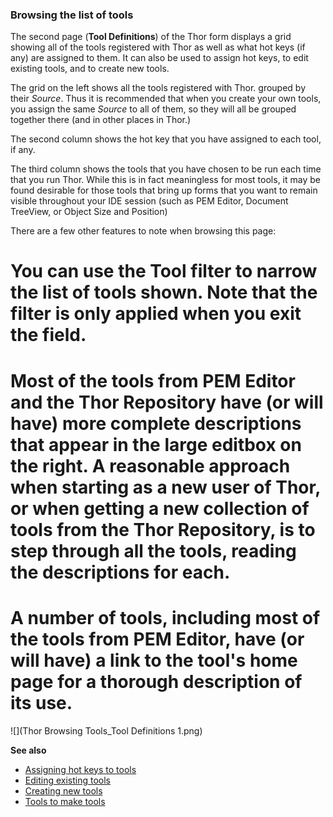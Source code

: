 ### Browsing the list of tools


The second page (**Tool Definitions**) of the Thor form displays a grid showing all of the tools registered with Thor as well as what hot keys (if any) are assigned to them.  It can also be used to assign hot keys, to edit existing tools, and to create new tools.

The grid on the left shows all the tools registered with Thor. grouped by their _Source_.  Thus it is recommended that when you create your own tools, you assign the same _Source_ to all of them, so they will all be grouped together there (and in other places in Thor.)

The second column shows the hot key that you have assigned to each tool, if any.

The third column shows the tools that you have chosen to be run each time that you run Thor.  While this is in fact meaningless for most tools, it may be found desirable for those tools that bring up forms that you want to remain visible throughout your IDE session (such as PEM Editor, Document TreeView, or Object Size and Position)

There are a few other features to note when browsing this page:

# You can use the Tool filter to narrow the list of tools shown.  Note that the filter is only applied when you exit the field.
# Most of the tools from PEM Editor and the Thor Repository have (or will have) more complete descriptions that appear in the large editbox on the right.  A reasonable approach when starting as a new user of Thor, or when getting a new collection of tools from the Thor Repository, is to step through all the tools, reading the descriptions for each.
# A number of tools, including most of the tools from PEM Editor, have (or will have) a link to the tool's home page for a thorough description of its use.  

![](Thor Browsing Tools_Tool Definitions 1.png)

**See also**
* [Assigning hot keys to tools](Thor-assign-tool-hot-keys)
* [Editing existing tools](Editing-existing-tools)
* [Creating new tools](Thor-Creating-New-Tools)
* [Tools to make tools](Thor-Tools-Making-Tools)
